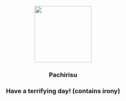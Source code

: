 <p align="center">
    <img src="https://raw.githubusercontent.com/PokeAPI/sprites/master/sprites/pokemon/417.png" width="150" height="150">
</p>
<h3 align="center"> <b>Pachirisu</b></h3>
<h3 align="center">Have a terrifying day! (contains irony)</h3>
